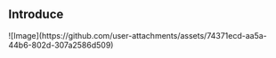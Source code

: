 <h2><b>Introduce</b></h2>
![Image](https://github.com/user-attachments/assets/74371ecd-aa5a-44b6-802d-307a2586d509)
  
 

